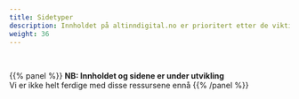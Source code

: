 ```yaml
---
title: Sidetyper
description: Innholdet på altinndigital.no er prioritert etter de viktigste brukeroppgavene folk kommer på nettstedet for å få gjort. Her kan du se brukeroppgaver og regler for innhold for de ulike sidetypene. 
weight: 36
---
```

<br>

{{% panel %}}
**NB: Innholdet og sidene er under utvikling**<br>
Vi er ikke helt ferdige med disse ressursene ennå
{{% /panel %}}
